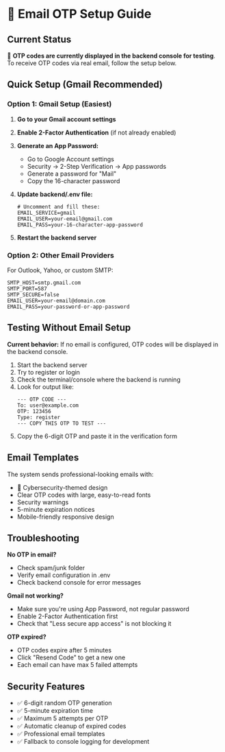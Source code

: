 # 📧 Email OTP Setup Guide

## Current Status
🔧 **OTP codes are currently displayed in the backend console for testing**. To receive OTP codes via real email, follow the setup below.

## Quick Setup (Gmail Recommended)

### Option 1: Gmail Setup (Easiest)

1. **Go to your Gmail account settings**
2. **Enable 2-Factor Authentication** (if not already enabled)
3. **Generate an App Password:**
   - Go to Google Account settings
   - Security → 2-Step Verification → App passwords
   - Generate a password for "Mail"
   - Copy the 16-character password

4. **Update backend/.env file:**
   ```env
   # Uncomment and fill these:
   EMAIL_SERVICE=gmail
   EMAIL_USER=your-email@gmail.com
   EMAIL_PASS=your-16-character-app-password
   ```

5. **Restart the backend server**

### Option 2: Other Email Providers

For Outlook, Yahoo, or custom SMTP:
```env
SMTP_HOST=smtp.gmail.com
SMTP_PORT=587
SMTP_SECURE=false
EMAIL_USER=your-email@domain.com
EMAIL_PASS=your-password-or-app-password
```

## Testing Without Email Setup

**Current behavior:** If no email is configured, OTP codes will be displayed in the backend console.

1. Start the backend server
2. Try to register or login
3. Check the terminal/console where the backend is running
4. Look for output like:
   ```
   --- OTP CODE ---
   To: user@example.com
   OTP: 123456
   Type: register
   --- COPY THIS OTP TO TEST ---
   ```
5. Copy the 6-digit OTP and paste it in the verification form

## Email Templates

The system sends professional-looking emails with:
- 🔐 Cybersecurity-themed design
- Clear OTP codes with large, easy-to-read fonts
- Security warnings
- 5-minute expiration notices
- Mobile-friendly responsive design

## Troubleshooting

**No OTP in email?**
- Check spam/junk folder
- Verify email configuration in .env
- Check backend console for error messages

**Gmail not working?**
- Make sure you're using App Password, not regular password
- Enable 2-Factor Authentication first
- Check that "Less secure app access" is not blocking it

**OTP expired?**
- OTP codes expire after 5 minutes
- Click "Resend Code" to get a new one
- Each email can have max 5 failed attempts

## Security Features

- ✅ 6-digit random OTP generation
- ✅ 5-minute expiration time
- ✅ Maximum 5 attempts per OTP
- ✅ Automatic cleanup of expired codes
- ✅ Professional email templates
- ✅ Fallback to console logging for development